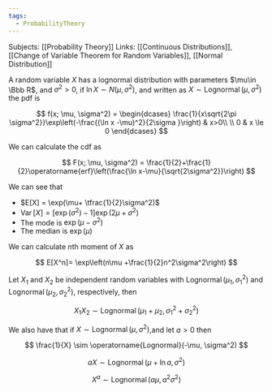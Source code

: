 ```yaml
---
tags:
  - ProbabilityTheory
---
```

Subjects: [[Probability Theory]]
Links: [[Continuous Distributions]], [[Change of Variable Theorem for Random Variables]], [[Normal Distribution]]

A random variable $X$ has a lognormal distribution with parameters $\mu\in \Bbb R$, and $\sigma^2>0$, if ${\ln X \sim N(\mu, \sigma^2)}$, and written as $X\sim \operatorname{Lognormal}(\mu, \sigma^2)$ the pdf is

$$ f(x; \mu, \sigma^2) = \begin{dcases} \frac{1}{x\sqrt{2\pi \sigma^2}}\exp\left(-\frac{(\ln x -\mu)^2}{2\sigma }\right) & x>0\\ \\ 0 & x \le 0 \end{dcases} $$

We can calculate the cdf as

$$ F(x; \mu, \sigma^2) = \frac{1}{2}+\frac{1}{2}\operatorname{erf}\left(\frac{\ln x-\mu}{\sqrt{2\sigma^2}}\right) $$

We can see that

- $E[X] = \exp(\mu+ \tfrac{1}{2}\sigma^2)$
- $\operatorname{Var}[X] = [\exp(\sigma^2) -1]\exp(2\mu +\sigma^2)$
- The mode is $\exp(\mu -\sigma^2)$
- The median is $\exp(\mu)$

We can calculate $n$th moment of $X$ as

$$ E[X^n]= \exp\left(n\mu +\frac{1}{2}n^2\sigma^2\right) $$

Let $X_1$ and $X_2$ be independent random variables with $\operatorname{Lognormal}(\mu_1, \sigma^2_1)$ and $\operatorname{Lognormal}(\mu_2, \sigma^2_2)$, respectively, then

$$ X_1X_2 \sim \operatorname{Lognormal}(\mu_1+\mu_2, \sigma^2_1+\sigma^2_2) $$

We also have that if $X \sim \operatorname{Lognormal}(\mu, \sigma^2)$,and let $a>0$ then

$$ \frac{1}{X} \sim \operatorname{Lognormal}(-\mu, \sigma^2) $$

$$ aX \sim \operatorname{Lognormal}(\mu +\ln a, \sigma^2) $$

$$ X^a\sim \operatorname{Lognormal}(a\mu, a^2\sigma^2) $$